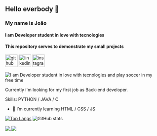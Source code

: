 ## Hello everbody 👋
### My name is João
#### I am Developer student in love with tecnologies
#### This repository serves to demonstrate my small projects

[<img src='https://cdn.jsdelivr.net/npm/simple-icons@3.0.1/icons/github.svg' alt='github' height='40' justify-content='column'>](https://github.com/https://github.com/Joao-ale)  [<img src='https://cdn.jsdelivr.net/npm/simple-icons@3.0.1/icons/linkedin.svg' alt='linkedin' height='40'>](https://www.linkedin.com/in/https://www.linkedin.com/in/joão-alexandre-b23aa1190//)  [<img src='https://cdn.jsdelivr.net/npm/simple-icons@3.0.1/icons/instagram.svg' alt='instagram' height='40'>](https://www.instagram.com/https://www.instagram.com/_joaoalexandresilva//)  

![I am Developer student in love with tecnologies and play soccer in my free time](https://images.unsplash.com/photo-1617042375876-a13e36732a04?ixlib=rb-1.2.1&ixid=MnwxMjA3fDB8MHxzZWFyY2h8MjR8fGNvZGV8ZW58MHx8MHx8&auto=format&fit=crop&w=500&q=60)

Currently i'm looking for my first job as Back-end developer.

Skills: PYTHON / JAVA / C

- 🌱 I’m currently learning HTML / CSS / JS 




[![Top Langs](https://github-readme-stats.vercel.app/api/top-langs/?username=Joao-Ale&repo=Portifolio&theme=radical)](https://github.com/anuraghazra/github-readme-stats)                 ![GitHub stats](https://github-readme-stats.vercel.app/api?username=Joao-Ale&repo=Portifolio&theme=radical) 

<a href="https://github.com/anuraghazra/github-readme-stats">
  <img align="center" src="[https://github-readme-stats.vercel.app/api/pin/?username=anuraghazra&repo=github-readme-stats](https://github-readme-stats.vercel.app/api/top-langs/?username=Joao-Ale&repo=Portifolio&theme=radical)" />
</a>
<a href="https://github.com/anuraghazra/convoychat">
  <img align="center" src="[https://github-readme-stats.vercel.app/api/pin/?username=anuraghazra&repo=convoychat](https://github-readme-stats.vercel.app/api?username=Joao-Ale&repo=Portifolio&theme=radical)" />
</a>
